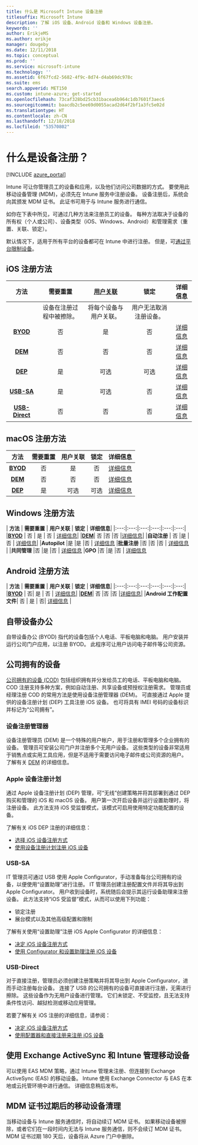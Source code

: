```yaml
---
title: 什么是 Microsoft Intune 设备注册
titlesuffix: Microsoft Intune
description: 了解 iOS 设备、Android 设备和 Windows 设备注册。
keywords: ''
author: ErikjeMS
ms.author: erikje
manager: dougeby
ms.date: 12/11/2018
ms.topic: conceptual
ms.prod: ''
ms.service: microsoft-intune
ms.technology: ''
ms.assetid: 6f67fcd2-5682-4f9c-8d74-d4ab69dc978c
ms.suite: ems
search.appverid: MET150
ms.custom: intune-azure; get-started
ms.openlocfilehash: 73caf328bd25cb31bacea6b964c1db7601f3aec6
ms.sourcegitcommit: baacdb2c5ee69d0055acad2d64f2bf1a3fc5e02d
ms.translationtype: HT
ms.contentlocale: zh-CN
ms.lasthandoff: 12/18/2018
ms.locfileid: "53570802"
---
```

# <a name="what-is-device-enrollment"></a>什么是设备注册？
[!INCLUDE [azure_portal](./includes/azure_portal.md)]

Intune 可让你管理员工的设备和应用，以及他们访问公司数据的方式。 要使用此移动设备管理 (MDM)，必须先在 Intune 服务中注册设备。 设备注册后，系统会向其颁发 MDM 证书。 此证书可用于与 Intune 服务进行通信。

如你在下表中所见，可通过几种方法来注册员工的设备。 每种方法取决于设备的所有权（个人或公司）、设备类型（iOS、Windows、Android）和管理需求（重置、关联、锁定）。

默认情况下，适用于所有平台的设备都可在 Intune 中进行注册。 但是，可[通过平台限制设备](enrollment-restrictions-set.md#set-device-type-restrictions)。

## <a name="ios-enrollment-methods"></a>iOS 注册方法

| **方法** |  **需要重置** |    [**用户关联**](device-enrollment-program-enroll-ios.md#create-an-apple-enrollment-profile) |   **锁定** | **详细信息** |
|:---:|:---:|:---:|:---:|:---:|
| | 设备在注册过程中被擦除。 |  将每个设备与用户关联。| 用户无法取消注册设备。  | |
|**[BYOD](#bring-your-own-device)** | 否|   是 |   否 | [详细信息](./apple-mdm-push-certificate-get.md)|
|**[DEM](#device-enrollment-manager)**| 否 |否 |否  | [详细信息](./device-enrollment-program-enroll-ios.md)|
|**[DEP](#apple-device-enrollment-program)**|   是 |   可选 |  可选|[详细信息](./device-enrollment-program-enroll-ios.md)|
|**[USB-SA](#usb-sa)**| 是 |   可选 |  否| [详细信息](./apple-configurator-setup-assistant-enroll-ios.md)|
|**[USB-Direct](#usb-direct)**| 否 |    否  | 否|[详细信息](./apple-configurator-direct-enroll-ios.md)|

## <a name="macos-enrollment-methods"></a>macOS 注册方法
| **方法** |  **需要重置** |  **用户关联** | **锁定** | **详细信息**|
|:---:|:---:|:---:|:---:|:---:|
|**[BYOD](#bring-your-own-device)** | 否| 是 | 否 | [详细信息](./macos-enroll.md)|
|**[DEM](#device-enrollment-manager)**| 否 |否 |否  | [详细信息](./device-enrollment-manager-enroll.md)|
|**[DEP](#apple-device-enrollment-program)**|   是 |   可选 |  可选|[详细信息](./device-enrollment-program-enroll-macos.md)|


## <a name="windows-enrollment-methods"></a>Windows 注册方法

| **方法** |  **需要重置** |    **用户关联**   |   **锁定** | **详细信息**|
|:---:|:---:|:---:|:---:|:---:|:---:|
|**[BYOD](#bring-your-own-device)** | 否 |  是 |   否 | [详细信息](windows-enroll.md)|
|**[DEM](#device-enrollment-manager)**| 否 |否 |否  |[详细信息](device-enrollment-manager-enroll.md)|
|**自动注册** | 否 |是 |否 | [详细信息](./windows-enroll.md#enable-windows-10-automatic-enrollment)|
|**Autopilot** |是 |是 |否 | [详细信息](enrollment-autopilot.md)
|**批量注册** |否 |否 |否 | [详细信息](./windows-bulk-enroll.md) |
|**共同管理** |否 |是 |否 | [详细信息](https://docs.microsoft.com/sccm/core/clients/manage/co-management-overview)
|**GPO** |否 |是 |否 | [详细信息](https://docs.microsoft.com/windows/client-management/mdm/enroll-a-windows-10-device-automatically-using-group-policy)


## <a name="android-enrollment-methods"></a>Android 注册方法

| **方法** |  **需要重置** |    **用户关联**   |   **锁定** | **详细信息**|
|:---:|:---:|:---:|:---:|:---:|:---:|
|**[BYOD](#bring-your-own-device)** | 否|   是 |   否 | [详细信息](./android-enroll.md)|
|**[DEM](#device-enrollment-manager)**| 否 |否 |否  |[详细信息](./device-enrollment-manager-enroll.md)|
|**Android 工作配置文件**| 否 | 是 | 否| [详细信息](./android-work-profile-enroll.md) |


## <a name="bring-your-own-device"></a>自带设备办公
自带设备办公 (BYOD) 指代的设备包括个人电话、平板电脑和电脑。 用户安装并运行公司门户应用，以注册 BYOD。 此程序可让用户访问电子邮件等公司资源。

## <a name="corporate-owned-device"></a>公司拥有的设备
[公司拥有的设备 (COD)](corporate-identifiers-add.md) 包括组织拥有并分发给员工的电话、平板电脑和电脑。 COD 注册支持多种方案，例如自动注册、共享设备或预授权注册需求。 管理员或经理注册 COD 的常用方法是使用设备注册管理器 (DEM)。 可直接通过 Apple 提供的设备注册计划 (DEP) 工具注册 iOS 设备。 也可将具有 IMEI 号码的设备标识并标记为“公司拥有”。

### <a name="device-enrollment-manager"></a>设备注册管理器
设备注册管理员 (DEM) 是一个特殊的用户帐户，用于注册和管理多个企业拥有的设备。 管理员可安装公司门户并注册多个无用户设备。 这些类型的设备非常适用于销售点或实用工具应用，但是不适用于需要访问电子邮件或公司资源的用户。 了解有关 [DEM](./device-enrollment-manager-enroll.md) 的详细信息。 

### <a name="apple-device-enrollment-program"></a>Apple 设备注册计划
通过 Apple 设备注册计划 (DEP) 管理，可“无线”创建策略并将其部署到通过 DEP 购买和管理的 iOS 和 macOS 设备。 用户第一次开启设备并运行设置助理时，将注册设备。 此方法支持 iOS 受监督模式，该模式可启用使用特定功能配置的设备。

了解有关 iOS DEP 注册的详细信息：

- [选择 iOS 设备注册方式](ios-enroll.md)
- [使用设备注册计划注册 iOS 设备](https://docs.microsoft.com/intune/device-restrictions-ios#device-enrollment-program)

### <a name="usb-sa"></a>USB-SA
IT 管理员可通过 USB 使用 Apple Configurator，手动准备每台公司拥有的设备，以便使用“设置助理”进行注册。 IT 管理员创建注册配置文件并将其导出到 Apple Configurator。 用户收到设备时，系统随后会提示其运行设备助理来注册设备。 此方法支持“iOS 受监督”模式，从而可以使用下列功能：
  - 锁定注册
  - 展台模式以及其他高级配置和限制

了解有关使用“设置助理”注册 iOS Apple Configurator 的详细信息：

- [决定 iOS 设备注册方式](enrollment-method-choose-ios.md)
- [使用 Configurator 和设置助理注册 iOS 设备](apple-configurator-setup-assistant-enroll-ios.md)

### <a name="usb-direct"></a>USB-Direct
对于直接注册，管理员必须创建注册策略并将其导出到 Apple Configurator，进而手动注册每台设备。 连接了 USB 的公司拥有的设备可直接进行注册，无需进行擦除。 这些设备作为无用户设备进行管理。 它们未锁定、不受监控，且无法支持条件性访问、越狱检测或移动应用管理。

若要了解有关 iOS 注册的详细信息，请参阅：

- [决定 iOS 设备注册方式](enrollment-method-choose-ios.md)
- [使用配置器和直接注册来注册 iOS 设备](apple-configurator-direct-enroll-ios.md)

## <a name="mobile-device-management-with-exchange-activesync-and-intune"></a>使用 Exchange ActiveSync 和 Intune 管理移动设备
可以使用 EAS MDM 策略，通过 Intune 管理未注册、但连接到 Exchange ActiveSync (EAS) 的移动设备。 Intune 使用 Exchange Connector 与 EAS 在本地或云托管环境中进行通信。 详细信息稍后发布。

## <a name="mobile-device-cleanup-after-mdm-certificate-expiration"></a>MDM 证书过期后的移动设备清理

当移动设备与 Intune 服务通信时，将自动续订 MDM 证书。 如果移动设备被擦除，或者它们在一段时间内无法与 Intune 服务通信，则不会续订 MDM 证书。 MDM 证书过期 180 天后，设备将从 Azure 门户中删除。
